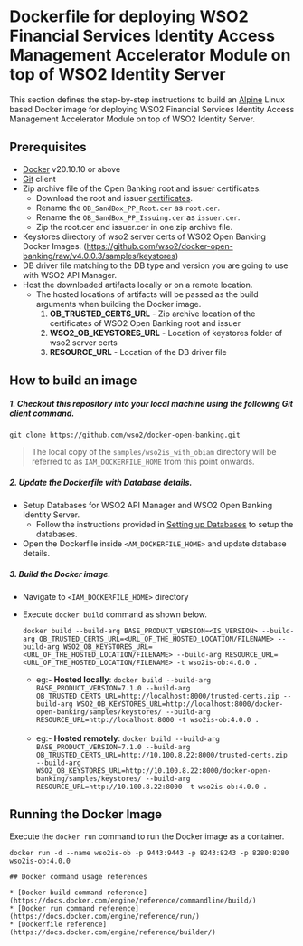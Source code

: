 # Dockerfile for deploying WSO2 Financial Services Identity Access Management Accelerator Module on top of WSO2 Identity Server
This section defines the step-by-step instructions to build an [Alpine](https://hub.docker.com/_/alpine/) Linux based Docker image for deploying WSO2 Financial Services Identity Access Management Accelerator Module on top of WSO2 Identity Server.

## Prerequisites

* [Docker](https://www.docker.com/get-docker) v20.10.10 or above
* [Git](https://git-scm.com/book/en/v2/Getting-Started-Installing-Git) client
* Zip archive file of the Open Banking root and issuer certificates. 
  - Download the root and issuer [certificates](https://openbanking.atlassian.net/wiki/spaces/DZ/pages/252018873/OB+Root+and+Issuing+Certificates+for+Sandbox).
  -  Rename the `OB_SandBox_PP_Root.cer` as `root.cer`.
  - Rename the `OB_SandBox_PP_Issuing.cer` as `issuer.cer`.
  - Zip the root.cer and issuer.cer in one zip archive file.
* Keystores directory of wso2 server certs of WSO2 Open Banking Docker Images. (https://github.com/wso2/docker-open-banking/raw/v4.0.0.3/samples/keystores)
* DB driver file matching to the DB type and version you are going to use with WSO2 API Manager.
* Host the downloaded artifacts locally or on a remote location.
  - The hosted locations of artifacts will be passed as the build arguments when building the Docker image.<br>
    1. **OB_TRUSTED_CERTS_URL** - Zip archive location of the certificates of WSO2 Open Banking root and issuer
    2. **WSO2_OB_KEYSTORES_URL** - Location of keystores folder of wso2 server certs
    3. **RESOURCE_URL** - Location of the DB driver file
  
## How to build an image

##### 1. Checkout this repository into your local machine using the following Git client command.

```
git clone https://github.com/wso2/docker-open-banking.git
```
> The local copy of the `samples/wso2is_with_obiam` directory will be referred to as `IAM_DOCKERFILE_HOME` from this point onwards.

##### 2. Update the Dockerfile with Database details.

- Setup Databases for WSO2 API Manager and WSO2 Open Banking Identity Server.
  - Follow the instructions provided in [Setting up Databases](https://ob.docs.wso2.com/en/latest/install-and-setup/setting-up-databases/) to setup the databases.
- Open the Dockerfile inside `<AM_DOCKERFILE_HOME>` and update database details.

##### 3. Build the Docker image.

- Navigate to `<IAM_DOCKERFILE_HOME>` directory
- Execute `docker build` command as shown below.
    ```
    docker build --build-arg BASE_PRODUCT_VERSION=<IS_VERSION> --build-arg OB_TRUSTED_CERTS_URL=<URL_OF_THE_HOSTED_LOCATION/FILENAME> --build-arg WSO2_OB_KEYSTORES_URL=<URL_OF_THE_HOSTED_LOCATION/FILENAME> --build-arg RESOURCE_URL=<URL_OF_THE_HOSTED_LOCATION/FILENAME> -t wso2is-ob:4.0.0 .
    ```
    
    * eg:- **Hosted locally**: `docker build --build-arg BASE_PRODUCT_VERSION=7.1.0 --build-arg OB_TRUSTED_CERTS_URL=http://localhost:8000/trusted-certs.zip --build-arg WSO2_OB_KEYSTORES_URL=http://localhost:8000/docker-open-banking/samples/keystores/ --build-arg RESOURCE_URL=http://localhost:8000 -t wso2is-ob:4.0.0 .` <br><br>
    * eg:- **Hosted remotely**: `docker build --build-arg BASE_PRODUCT_VERSION=7.1.0 --build-arg OB_TRUSTED_CERTS_URL=http://10.100.8.22:8000/trusted-certs.zip --build-arg WSO2_OB_KEYSTORES_URL=http://10.100.8.22:8000/docker-open-banking/samples/keystores/ --build-arg RESOURCE_URL=http://10.100.8.22:8000 -t wso2is-ob:4.0.0 .`

## Running the Docker Image

Execute the `docker run` command to run the Docker image as a container.

```
docker run -d --name wso2is-ob -p 9443:9443 -p 8243:8243 -p 8280:8280 wso2is-ob:4.0.0
```

```
## Docker command usage references

* [Docker build command reference](https://docs.docker.com/engine/reference/commandline/build/)
* [Docker run command reference](https://docs.docker.com/engine/reference/run/)
* [Dockerfile reference](https://docs.docker.com/engine/reference/builder/)
